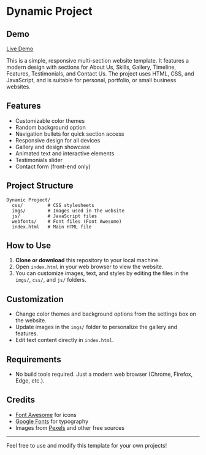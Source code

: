 # Dynamic Project

## Demo

[Live Demo](https://dynamic-project-lyart.vercel.app/)

This is a simple, responsive multi-section website template. It features a modern design with sections for About Us, Skills, Gallery, Timeline, Features, Testimonials, and Contact Us. The project uses HTML, CSS, and JavaScript, and is suitable for personal, portfolio, or small business websites.

## Features

- Customizable color themes
- Random background option
- Navigation bullets for quick section access
- Responsive design for all devices
- Gallery and design showcase
- Animated text and interactive elements
- Testimonials slider
- Contact form (front-end only)

## Project Structure

```
Dynamic Project/
  css/         # CSS stylesheets
  imgs/        # Images used in the website
  js/          # JavaScript files
  webfonts/    # Font files (Font Awesome)
  index.html   # Main HTML file
```

## How to Use

1. **Clone or download** this repository to your local machine.
2. Open `index.html` in your web browser to view the website.
3. You can customize images, text, and styles by editing the files in the `imgs/`, `css/`, and `js/` folders.

## Customization

- Change color themes and background options from the settings box on the website.
- Update images in the `imgs/` folder to personalize the gallery and features.
- Edit text content directly in `index.html`.

## Requirements

- No build tools required. Just a modern web browser (Chrome, Firefox, Edge, etc.).

## Credits

- [Font Awesome](https://fontawesome.com/) for icons
- [Google Fonts](https://fonts.google.com/) for typography
- Images from [Pexels](https://www.pexels.com/) and other free sources

---

Feel free to use and modify this template for your own projects!
